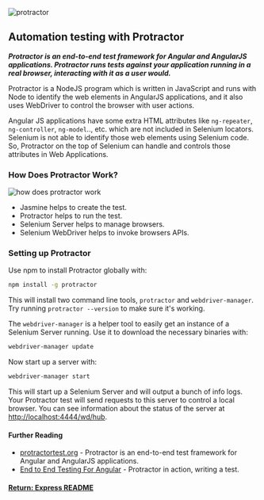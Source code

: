 ![protractor](https://flexmanu.files.wordpress.com/2018/02/angular_protector.png)
## Automation testing with Protractor

___Protractor is an end-to-end test framework for Angular and AngularJS applications. Protractor runs tests against your application running in a real browser, interacting with it as a user would.___

Protractor is a NodeJS program which is written in JavaScript and runs with Node to identify the web elements in AngularJS applications, and it also uses WebDriver to control the browser with user actions.

Angular JS applications have some extra HTML attributes like `ng-repeater`, `ng-controller`, `ng-model`.., etc. which are not included in Selenium locators. Selenium is not able to identify those web elements using Selenium code. So, Protractor on the top of Selenium can handle and controls those attributes in Web Applications.

### How Does Protractor Work?
![how does protractor work](https://cdn-images-1.medium.com/max/1600/1*N9N_rANWAiEtw_vzDblw9w.jpeg)
- Jasmine helps to create the test.
- Protractor helps to run the test.
- Selenium Server helps to manage browsers.
- Selenium WebDriver helps to invoke browsers APIs.

### Setting up Protractor
Use npm to install Protractor globally with:
```bash
npm install -g protractor
```
This will install two command line tools, `protractor` and `webdriver-manager`. Try running `protractor --version` to make sure it's working.

The `webdriver-manager` is a helper tool to easily get an instance of a Selenium Server running. Use it to download the necessary binaries with:
```bash
webdriver-manager update
```
Now start up a server with:
```bash
webdriver-manager start
```
This will start up a Selenium Server and will output a bunch of info logs. Your Protractor test will send requests to this server to control a local browser. You can see information about the status of the server at [http://localhost:4444/wd/hub](http://localhost:4444/wd/hub).

#### Further Reading
- [protractortest.org](https://www.protractortest.org) - Protractor is an end-to-end test framework for Angular and AngularJS applications.
- [End to End Testing For Angular](https://medium.com/@vinaypatilloyola/end-to-end-testing-for-angular-2-applications-protractor-90af5c4b1b21) - Protractor in action, writing a test.

#### [Return: Express README](../../README.md)
